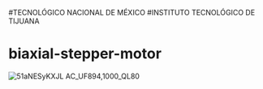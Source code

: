 #TECNOLÓGICO​ ​NACIONAL​ ​DE​ ​MÉXICO
#INSTITUTO TECNOLÓGICO DE TIJUANA


# biaxial-stepper-motor



![51aNESyKXJL _AC_UF894,1000_QL80_](https://user-images.githubusercontent.com/71302151/223566455-2b268791-2f77-4bae-96cc-3233d51f3472.jpg)
